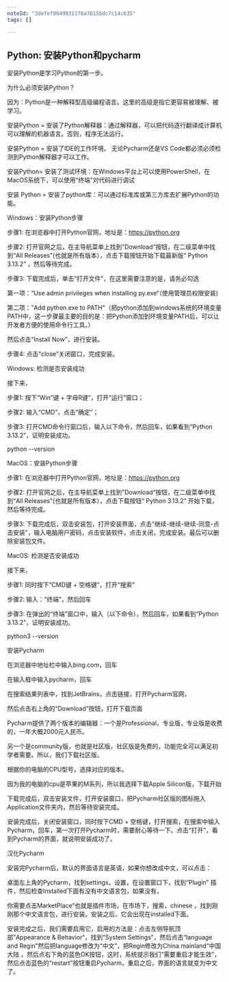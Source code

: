 ```yaml
---
noteId: "3defef00499311f0a7615bdc7c14c635"
tags: []

---
```


## Python: 安装Python和pycharm

安装Python是学习Python的第一步。

为什么必须安装Python？

因为：Python是一种解释型高级编程语言。这里的高级是指它更容易被理解、被学习。





安装Python = 安装了Python解释器：通过解释器，可以把代码逐行翻译成计算机可以理解的机器语言。否则，程序无法运行。



安装Python = 安装了IDE的工作环境。 无论Pycharm还是VS Code都必须必须检测到Python解释器才可以工作。



安装Python= 安装了测试环境：在Windows平台上可以使用PowerShell，在MacOS系统下，可以使用“终端”对代码进行调试



安装 Python = 安装了python库：可以通过标准库或第三方库去扩展Python的功能。

Windows：安装Python步骤

步骤1: 在浏览器中打开Python官网，地址是：https://python.org

步骤2: 打开官网之后，在主导航菜单上找到”Download“按钮，在二级菜单中找到“All Releases"(也就是所有版本），点击下载按钮开始下载最新版“ Python 3.13.2“ ，然后等待完成。

步骤3: 下载完成后，单击“打开文件”，在这里需要注意的是，请务必勾选





第一项：“Use admin privileges when installing py.exe“（使用管理员权限安装)



第二项：”Add python.exe to PATH"（把python添加到windows系统的环境变量PATH中，这一步骤最主要的目的是：把Python添加到环境变量PATH后，可以让开发者方便的使用命令行工具。）



然后点击“Install Now”，进行安装。

步骤4: 点击“close”关闭窗口，完成安装。

Windows: 检测是否安装成功

接下来，

步骤1: 按下“Win”键 + 字母R键“，打开“运行”窗口；

步骤2: 输入“CMD”，点击“确定”；

步骤3: 打开CMD命令行窗口后，输入以下命令，然后回车，如果看到“Python 3.13.2”，证明安装成功。

python --version

MacOS：安装Python步骤

步骤1: 在浏览器中打开Python官网，地址是：https://python.org

步骤2: 打开官网之后，在主导航菜单上找到”Download“按钮，在二级菜单中找到“All Releases"(也就是所有版本），点击下载按钮“ Python 3.13.2“ 开始下载，然后等待完成。

步骤3: 下载完成后，双击安装包，打开安装界面，点击“继续-继续-继续-同意-点击安装”，输入电脑用户密码，点击安装软件，点击关闭，完成安装。最后可以删除安装包文件。

MacOS: 检测是否安装成功

接下来，

步骤1: 同时按下“CMD键 + 空格键”，打开“搜索”

步骤2: 输入：“终端”，然后回车

步骤3: 在弹出的“终端”窗口中，输入（以下命令），然后回车，如果看到“Python 3.13.2”，证明安装成功。

python3 --version



安装Pycharm

在浏览器中地址栏中输入bing.com，回车

在输入框中输入pycharm，回车

在搜索结果列表中，找到JetBrains，点击链接，打开Pycharm官网，

然后点击右上角的“Download”按钮，打开下载页面

Pycharm提供了两个版本的编辑器：一个是Professional，专业版，专业版是收费的，一年大概2000元人民币。

另一个是community版，也就是社区版，社区版是免费的，功能完全可以满足初学者需要。所以，我们下载社区版。

根据你的电脑的CPU型号，选择对应的版本。

因为我的电脑的cpu是苹果的M系列，所以我选择下载Apple Silicon版，下载开始

下载完成后，双击安装文件，打开安装窗口，把Pycharm社区版的图标拖入Application文件夹内，然后等待安装完成。

安装完成后，关闭安装窗口，同时按下CMD + 空格键，打开搜索，在搜索中输入Pycharm，回车，第一次打开Pycharm时，需要耐心等待一下。点击“打开”，看到Pycharm的界面，就说明安装成功了。

汉化Pycharm

安装完Pycharm后，默认的界面语言是英语，如果你想改成中文，可以点击：

桌面左上角的Pycharm，找到settings，设置，在设置窗口下，找到“Plugin” 插件，然后检查Installed下面有没有中文语言包，如果没有，

你需要点击MarketPlace“也就是插件市场，在市场下，搜索，chinese ，找到刚刚那个中文语言包，进行安装。安装之后，它会出现在installed下面。

安装完成之后，我们需要启用它，启用的方法是：点击左侧导航顶部”Appearance & Behavior“，找到“System Settings”，然后点击“language and Regin”然后把language修改为“中文”，把Regin修改为China mainland“中国大陆 ，然后点右下角的蓝色OK按钮，这时，系统提示我们“需要重启才能生效”，然后点击蓝色的“restart”按钮重启Pycharm，重启之后，界面的语言就变为中文了。


























